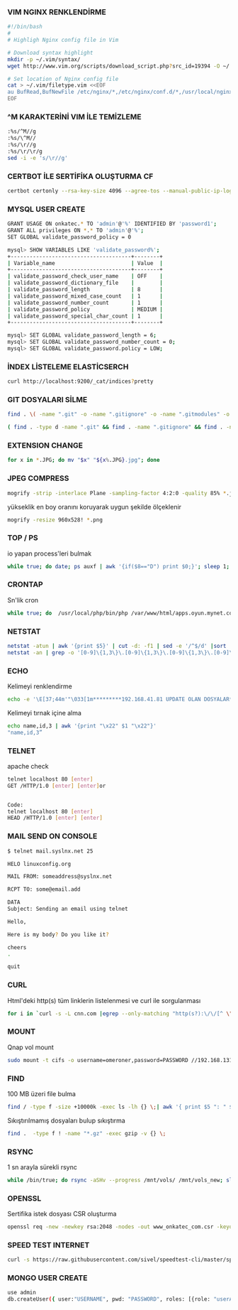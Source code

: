 ###  VIM NGINX RENKLENDİRME
```sh
#!/bin/bash
#
# Highligh Nginx config file in Vim

# Download syntax highlight
mkdir -p ~/.vim/syntax/
wget http://www.vim.org/scripts/download_script.php?src_id=19394 -O ~/.vim/syntax/nginx.vim

# Set location of Nginx config file
cat > ~/.vim/filetype.vim <<EOF
au BufRead,BufNewFile /etc/nginx/*,/etc/nginx/conf.d/*,/usr/local/nginx/conf/* if &ft == '' | setfiletype nginx | endif
EOF
```

###  ^M KARAKTERİNİ VIM İLE TEMİZLEME
```sh
:%s/^M//g
:%s/\^M//
:%s/\r//g 
:%s/\r/\r/g
sed -i -e 's/\r//g'
```

### CERTBOT İLE SERTİFİKA OLUŞTURMA CF
```sh
certbot certonly --rsa-key-size 4096 --agree-tos --manual-public-ip-logging-ok --email="oner@onkatec.com" --server=https://acme-v02.api.letsencrypt.org/directory --dns-cloudflare --dns-cloudflare-credentials=/etc/letsencrypt/cloudflare2.ini --domain="*.DOMAİN.com"  --domain="DOMAİN.com"
```

### MYSQL USER CREATE
```sh
GRANT USAGE ON onkatec.* TO 'admin'@'%' IDENTIFIED BY 'password1';
GRANT ALL privileges ON *.* TO 'admin'@'%';
SET GLOBAL validate_password_policy = 0
```
```sh
mysql> SHOW VARIABLES LIKE 'validate_password%';
+--------------------------------------+--------+
| Variable_name                        | Value  |
+--------------------------------------+--------+
| validate_password_check_user_name    | OFF    |
| validate_password_dictionary_file    |        |
| validate_password_length             | 8      |
| validate_password_mixed_case_count   | 1      |
| validate_password_number_count       | 1      |
| validate_password_policy             | MEDIUM |
| validate_password_special_char_count | 1      |
+--------------------------------------+--------+

mysql> SET GLOBAL validate_password_length = 6;
mysql> SET GLOBAL validate_password_number_count = 0;
mysql> SET GLOBAL validate_password.policy = LOW;

```

### İNDEX LİSTELEME ELASTİCSERCH
```sh
curl http://localhost:9200/_cat/indices?pretty
```

### GIT DOSYALARI SİLME
```sh
find . \( -name ".git" -o -name ".gitignore" -o -name ".gitmodules" -o -name ".gitattributes" \) -exec rm -rf -- {} +
```
```sh
( find . -type d -name ".git" && find . -name ".gitignore" && find . -name ".gitmodules" ) | xargs rm -rf
```

### EXTENSION CHANGE
```sh
for x in *.JPG; do mv "$x" "${x%.JPG}.jpg"; done
```

### JPEG COMPRESS
```sh
mogrify -strip -interlace Plane -sampling-factor 4:2:0 -quality 85% *.jpg
```
yükseklik en boy oranını koruyarak uygun şekilde ölçeklenir
```sh
mogrify -resize 960x528! *.png
```

### TOP / PS
io yapan process'leri bulmak
```sh
while true; do date; ps auxf | awk '{if($8=="D") print $0;}'; sleep 1; done
```

### CRONTAP
Sn'lik cron
```sh
while true; do  /usr/local/php/bin/php /var/www/html/apps.oyun.mynet.com/batch/riffi.php ; sleep 4 ; done
```


### NETSTAT
```sh
netstat -atun | awk '{print $5}' | cut -d: -f1 | sed -e '/^$/d' |sort | uniq -c | sort -n
netstat -an | grep -o '[0-9]\{1,3\}\.[0-9]\{1,3\}\.[0-9]\{1,3\}\.[0-9]\{1,3\}' | sort | uniq -c
```

### ECHO
Kelimeyi renklendirme
```sh
echo -e '\E[37;44m'"\033[1m*********192.168.41.81 UPDATE OLAN DOSYALAR************\033[0m"
```

Kelimeyi tırnak içine alma
```sh
echo name,id,3 | awk '{print "\x22" $1 "\x22"}'
"name,id,3”
```


### TELNET
apache check
```sh
telnet localhost 80 [enter]
GET /HTTP/1.0 [enter] [enter]or


Code:
telnet localhost 80 [enter]
HEAD /HTTP/1.0 [enter] [enter]
```

### MAIL SEND ON CONSOLE 
```sh
$ telnet mail.syslnx.net 25
```
```sh
HELO linuxconfig.org
```
```sh
MAIL FROM: someaddress@syslnx.net
```
```sh
RCPT TO: some@email.add
```

```sh
DATA
Subject: Sending an email using telnet

Hello,

Here is my body? Do you like it?

cheers
.
```
```sh
quit
```

### CURL
Html'deki http(s) tüm linklerin listelenmesi ve curl ile sorgulanması
```sh
for i in `curl -s -L cnn.com |egrep --only-matching "http(s?):\/\/[^ \"\(\)\<\>]*" | uniq` ; do curl -s -I $i 2>/dev/null |head -n 1 | cut -d$' ' -f2; done
```


### MOUNT
Qnap vol mount
```sh
sudo mount -t cifs -o username=omeroner,password=PASSWORD //192.168.131.22/omeroner /mmt/vol_omeroner
```

### FIND
100 MB üzeri file bulma
```sh
find / -type f -size +10000k -exec ls -lh {} \;| awk '{ print $5 ": " $9 }'
```

Sıkıştırılmamış dosyaları bulup sıkıştırma
```sh
find .  -type f ! -name "*.gz" -exec gzip -v {} \;
```

### RSYNC
1 sn arayla sürekli rsync
```sh
while /bin/true; do rsync -aSHv --progress /mnt/vols/ /mnt/vols_new; sleep 1; done
```

### OPENSSL
Sertifika istek dosyası CSR oluşturma
```sh
openssl req -new -newkey rsa:2048 -nodes -out www_onkatec_com.csr -keyout www_onkatec_com.key -subj "/C=TR/ST=Atasehir/L=Istanbul/O=Onkatec/OU=E-Ticaret/CN=www.onkatec.com"
```
### SPEED TEST INTERNET
```sh
curl -s https://raw.githubusercontent.com/sivel/speedtest-cli/master/speedtest.py | python -
```

### MONGO USER CREATE
```sh
use admin
db.createUser({ user:"USERNAME", pwd: "PASSWORD", roles: [{role: "userAdminAnyDatabase", db: "admin"}] })
```
